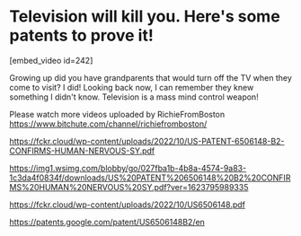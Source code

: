 # Television will kill you. Here's some patents to prove it!

[embed_video id=242]

Growing up did you have grandparents that would turn off the TV when they come to visit? I did! Looking back now, I can remember they knew something I didn't know. Television is a mass mind control weapon!

Please watch more videos uploaded by RichieFromBoston https://www.bitchute.com/channel/richiefromboston/

https://fckr.cloud/wp-content/uploads/2022/10/US-PATENT-6506148-B2-CONFIRMS-HUMAN-NERVOUS-SY.pdf

https://img1.wsimg.com/blobby/go/027fba1b-4b8a-4574-9a83-1c3da4f0834f/downloads/US%20PATENT%206506148%20B2%20CONFIRMS%20HUMAN%20NERVOUS%20SY.pdf?ver=1623795989335

https://fckr.cloud/wp-content/uploads/2022/10/US6506148.pdf

https://patents.google.com/patent/US6506148B2/en
